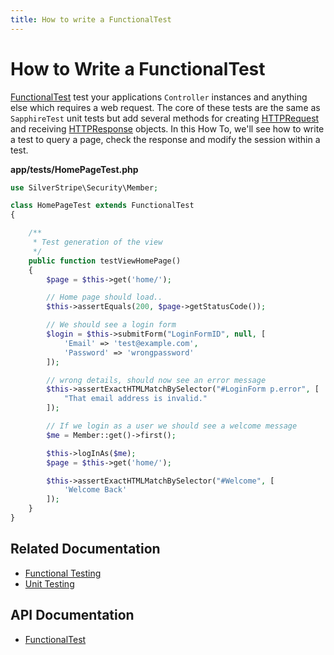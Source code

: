 ```yaml
---
title: How to write a FunctionalTest
---
```


# How to Write a FunctionalTest

[FunctionalTest](api:SilverStripe\Dev\FunctionalTest) test your applications `Controller` instances and anything else which requires a web request. The 
core of these tests are the same as `SapphireTest` unit tests but add several methods for creating [HTTPRequest](api:SilverStripe\Control\HTTPRequest)
and receiving [HTTPResponse](api:SilverStripe\Control\HTTPResponse) objects. In this How To, we'll see how to write a test to query a page, check the
response and modify the session within a test.

**app/tests/HomePageTest.php**


```php
use SilverStripe\Security\Member;

class HomePageTest extends FunctionalTest 
{

    /**
     * Test generation of the view
     */
    public function testViewHomePage() 
    {
        $page = $this->get('home/');

        // Home page should load..
        $this->assertEquals(200, $page->getStatusCode());

        // We should see a login form
        $login = $this->submitForm("LoginFormID", null, [
            'Email' => 'test@example.com',
            'Password' => 'wrongpassword'
        ]);

        // wrong details, should now see an error message
        $this->assertExactHTMLMatchBySelector("#LoginForm p.error", [
            "That email address is invalid."
        ]);

        // If we login as a user we should see a welcome message
        $me = Member::get()->first();

        $this->logInAs($me);
        $page = $this->get('home/');

        $this->assertExactHTMLMatchBySelector("#Welcome", [
            'Welcome Back'
        ]);
    }
}
```

## Related Documentation

* [Functional Testing](../functional_testing)
* [Unit Testing](../unit_testing)

## API Documentation

* [FunctionalTest](api:SilverStripe\Dev\FunctionalTest)
